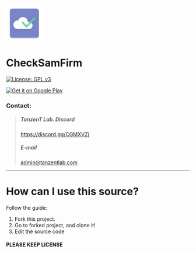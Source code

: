 <img src="art/ic_launcher.png" width="100" height="100">

# CheckSamFirm

[![License: GPL v3](https://img.shields.io/badge/License-GPL%20v3-blue.svg)](https://www.gnu.org/licenses/gpl-3.0)

<a href='https://play.google.com/store/apps/details?id=com.tanzentlab.checksamfirm&pcampaignid=MKT-Other-global-all-co-prtnr-py-PartBadge-Mar2515-1'><img alt='Get it on Google Play' src='https://play.google.com/intl/en_us/badges/images/generic/en_badge_web_generic.png' width="180" height="70"/></a>

### Contact:
> ##### TanzenT Lab. Discord
> https://discord.gg/CGMXVZj
> ##### E-mail
> admin@tanzentlab.com

------

# How can I use this source?
Follow the guide:

1. Fork this project.
2. Go to forked project, and clone it!
3. Edit the source code

#### PLEASE KEEP LICENSE
